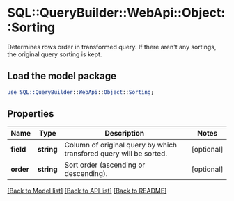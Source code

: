 # SQL::QueryBuilder::WebApi::Object::Sorting

Determines rows order in transformed query. If there aren&#39;t any sortings, the original query sorting is kept.

## Load the model package
```perl
use SQL::QueryBuilder::WebApi::Object::Sorting;
```

## Properties
Name | Type | Description | Notes
------------ | ------------- | ------------- | -------------
**field** | **string** | Column of original query by which transfored query will be sorted. | [optional] 
**order** | **string** | Sort order (ascending or descending). | [optional] 

[[Back to Model list]](../README.md#documentation-for-models) [[Back to API list]](../README.md#documentation-for-api-endpoints) [[Back to README]](../README.md)


